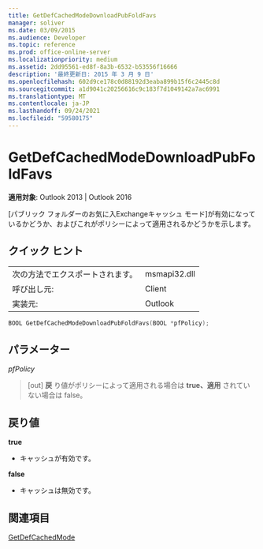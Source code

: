 ```yaml
---
title: GetDefCachedModeDownloadPubFoldFavs
manager: soliver
ms.date: 03/09/2015
ms.audience: Developer
ms.topic: reference
ms.prod: office-online-server
ms.localizationpriority: medium
ms.assetid: 2dd95561-ed8f-8a3b-6532-b53556f16666
description: '最終更新日: 2015 年 3 月 9 日'
ms.openlocfilehash: 602d9ce178c0d88192d3eaba899b15f6c2445c8d
ms.sourcegitcommit: a1d9041c20256616c9c183f7d1049142a7ac6991
ms.translationtype: MT
ms.contentlocale: ja-JP
ms.lasthandoff: 09/24/2021
ms.locfileid: "59580175"
---
```

# <a name="getdefcachedmodedownloadpubfoldfavs"></a>GetDefCachedModeDownloadPubFoldFavs

  
  
**適用対象**: Outlook 2013 | Outlook 2016 
  
[パブリック フォルダーのお気に入Exchangeキャッシュ モード]が有効になっているかどうか、およびこれがポリシーによって適用されるかどうかを示します。 
  
## <a name="quick-info"></a>クイック ヒント

|||
|:-----|:-----|
|次の方法でエクスポートされます。  <br/> |msmapi32.dll  <br/> |
|呼び出し元:  <br/> |Client  <br/> |
|実装元:  <br/> |Outlook  <br/> |
   
```cpp
BOOL GetDefCachedModeDownloadPubFoldFavs(BOOL *pfPolicy); 

```

## <a name="parameters"></a>パラメーター

 _pfPolicy_
  
> [out] **戻** り値がポリシーによって適用される場合は **true、適用** されていない場合は false。 
    
## <a name="return-values"></a>戻り値

 **true**
  
- キャッシュが有効です。
    
 **false**
  
- キャッシュは無効です。
    
## <a name="see-also"></a>関連項目



[GetDefCachedMode](getdefcachedmode.md)

